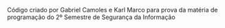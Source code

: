 Código criado por Gabriel Camoles e Karl Marco para prova da matéria de programação do 2º Semestre de Segurança da Informação 
